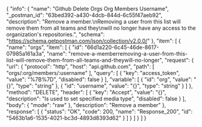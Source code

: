 {
  "info": {
    "name": "Github Delete Orgs Org Members Username",
    "_postman_id": "63bed392-a430-4dcb-844d-6c55f47aeb92",
    "description": "Remove a member.\nRemoving a user from this list will remove them from all teams and they\nwill no longer have any access to the organization's repositories.",
    "schema": "https://schema.getpostman.com/json/collection/v2.0.0/"
  },
  "item": [
    {
      "name": "orgs",
      "item": [
        {
          "id": "66d1a220-6c45-46de-8617-07985a161a3a",
          "name": "remove-a-memberremoving-a-user-from-this-list-will-remove-them-from-all-teams-and-theywill-no-longer",
          "request": {
            "url": {
              "protocol": "http",
              "host": "api.github.com",
              "path": [
                "orgs/:org/members/:username"
              ],
              "query": [
                {
                  "key": "access_token",
                  "value": "%7B%7D",
                  "disabled": false
                }
              ],
              "variable": [
                {
                  "id": "org",
                  "value": "{}",
                  "type": "string"
                },
                {
                  "id": "username",
                  "value": "{}",
                  "type": "string"
                }
              ]
            },
            "method": "DELETE",
            "header": [
              {
                "key": "Accept",
                "value": "{}",
                "description": "Is used to set specified media type",
                "disabled": false
              }
            ],
            "body": {
              "mode": "raw"
            },
            "description": "Remove a member"
          },
          "response": [
            {
              "status": "OK",
              "code": 200,
              "name": "Response_200",
              "id": "5463b1a6-1535-4021-bc3d-4893d8393d62"
            }
          ]
        }
      ]
    }
  ]
}